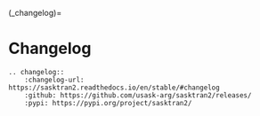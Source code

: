 
(_changelog)=
# Changelog
```{eval-rst}
.. changelog::
    :changelog-url: https://sasktran2.readthedocs.io/en/stable/#changelog
    :github: https://github.com/usask-arg/sasktran2/releases/
    :pypi: https://pypi.org/project/sasktran2/
```
